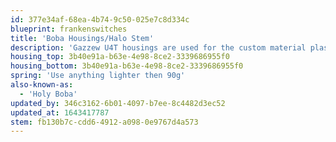 ```yaml
---
id: 377e34af-68ea-4b74-9c50-025e7c8d334c
blueprint: frankenswitches
title: 'Boba Housings/Halo Stem'
description: 'Gazzew U4T housings are used for the custom material plastic and the tactility.'
housing_top: 3b40e91a-b63e-4e98-8ce2-3339686955f0
housing_bottom: 3b40e91a-b63e-4e98-8ce2-3339686955f0
spring: 'Use anything lighter then 90g'
also-known-as:
  - 'Holy Boba'
updated_by: 346c3162-6b01-4097-b7ee-8c4482d3ec52
updated_at: 1643417787
stem: fb130b7c-cdd6-4912-a098-0e9767d4a573
---
```

